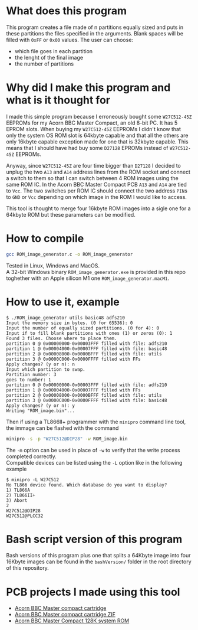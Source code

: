 # What does this program
This program creates a file made of n partitions equally sized and puts in these partitions the files specified in the arguments. Blank spaces will be filled with `0xFF` or `0x00` values.
The user can choose:
* which file goes in each partition
* the lenght of the final image
* the number of partitions

# Why did I make this program and what is it thought for
I made this simple program because I erroneously bought some `W27C512-45Z` EEPROMs for my Acorn BBC Master Compact, an old 8-bit PC.
It has 5 EPROM slots. When buying my `W27C512-45Z` EEPROMs I didn't know that only the system OS ROM slot is 64kbyte capable and that all the others are only 16kbyte capable exception made for one that is 32kbyte capable.
This means that I should have had buy some `D27128` EPROMs instead of `W27C512-45Z` EEPROMs.

Anyway, since `W27C512-45Z` are four time bigger than `D27128` I decided to unplug the two `A13` and `A14` address lines from the ROM socket and connect a switch to them so that I can switch between 4 ROM images using the same ROM IC. In the Acorn BBC Master Compact PCB `A13` and `A14` are tied to `Vcc`. The two switches per ROM IC should connect the two address `PIN`s to `GND` or `Vcc` depending on which image in the ROM I would like to access.

This tool is thought to merge four 16kbyte ROM images into a sigle one for a 64kbyte ROM but these parameters can be modified.

# How to compile
```bash
gcc ROM_image_generator.c -o ROM_image_generator
```

Tested in Linux, Windows and MacOS. \
A 32-bit Windows binary `ROM_image_generator.exe` is provided in this repo toghether with an Apple silicon M1 one `ROM_image_generator.macM1`.

# How to use it, example
```
$ ./ROM_image_generator utils basic48 adfs210
Input the memory size in bytes. (0 for 65536): 0
Input the number of equally sized partitions. (0 for 4): 0
Input if to fill blank partitions with ones (1) or zeros (0): 1
Found 3 files. Choose where to place them.
partition 0 @ 0x00000000-0x00003FFF filled with file: adfs210
partition 1 @ 0x00004000-0x00007FFF filled with file: basic48
partition 2 @ 0x00008000-0x0000BFFF filled with file: utils
partition 3 @ 0x0000C000-0x0000FFFF filled with FFs
Apply changes? (y or n): n
Input which partition to swap.
Partition number: 3
goes to number: 1
partition 0 @ 0x00000000-0x00003FFF filled with file: adfs210
partition 1 @ 0x00004000-0x00007FFF filled with FFs
partition 2 @ 0x00008000-0x0000BFFF filled with file: utils
partition 3 @ 0x0000C000-0x0000FFFF filled with file: basic48
Apply changes? (y or n): y
Writing "ROM_image.bin"...
```

Then if using a TL866II+ programmer with the `minipro` command line tool, the immage can be flashed with the command
```bash
minipro -s -p "W27C512@DIP28" -w ROM_image.bin
```
The `-m` option can be used in place of `-w` to verify that the write process completed correctly. \
Compatible devices can be listed using the `-L` option like in the following example
```
$ minipro -L W27C512
No TL866 device found. Which database do you want to display?
1) TL866A
2) TL866II+
3) Abort
2
W27C512@DIP28
W27C512@PLCC32
```

# Bash script version of this program
Bash versions of this program plus one that splits a 64Kbyte image into four 16Kbyte images can be found in the `bashVersion/` folder in the root directory of this repository.

# PCB projects I made using this tool
- [Acorn BBC Master compact cartridge](https://oshwlab.com/black__man/acorn-bbc-master-compact-cartridge)
- [Acorn BBC Master compact cartridge ZIF ](https://oshwlab.com/black__man/acorn-bbc-master-compact-cartridge_copy)
- [Acorn BBC Master Compact 128K system ROM](https://oshwlab.com/black__man/acorn-bbc-master-compact-128k-system-rom)